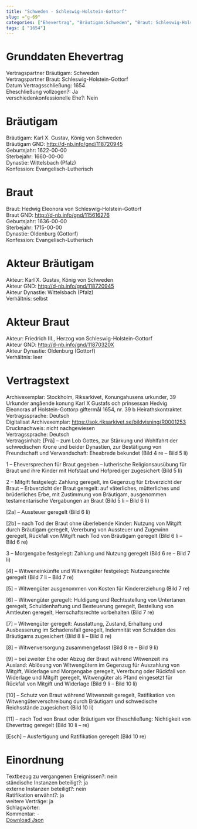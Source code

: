 ```yaml
---
title: "Schweden - Schleswig-Holstein-Gottorf"
slug: ="g-69"
categories: ["Ehevertrag", "Bräutigam:Schweden", "Braut: Schleswig-Holstein-Gottorf", "Eheschließung vollzogen?:Ja", "verschiedenkonfessionelle Ehe?:Nein", "Dynastie Bräutigam:Wittelsbach (Pfalz)", "Akteur Bräutigam:Karl X. Gustav, König von Schweden", "Akteur Braut:Friedrich III., Herzog von Schleswig-Holstein-Gottorf", "Textbezug?:nein", "Ständisch?:ja", "Ratifikation?:ja", "Sonstiges?:ja", "Bräutigam:Schweden", "Braut: Schleswig-Holstein-Gottorf"]
tags: [ "1654"]
---
```

<!--more-->

# Grunddaten Ehevertrag

Vertragspartner Bräutigam: Schweden<br>
Vertragspartner Braut: Schleswig-Holstein-Gottorf<br>
Datum Vertragsschließung: 1654<br>
Eheschließung vollzogen?: Ja<br>
verschiedenkonfessionelle Ehe?: Nein<br>
# Bräutigam

Bräutigam: Karl X. Gustav, König von Schweden<br>
Bräutigam GND: http://d-nb.info/gnd/118720945<br>
Geburtsjahr: 1622-00-00<br>
Sterbejahr: 1660-00-00<br>
Dynastie: Wittelsbach (Pfalz)<br>
Konfession: Evangelisch-Lutherisch<br>
# Braut

Braut: Hedwig Eleonora von Schleswig-Holstein-Gottorf<br>
Braut GND: http://d-nb.info/gnd/115616276<br>
Geburtsjahr: 1636-00-00<br>
Sterbejahr: 1715-00-00<br>
Dynastie: Oldenburg (Gottorf)<br>
Konfession: Evangelisch-Lutherisch<br>
# Akteur Bräutigam

Akteur: Karl X. Gustav, König von Schweden<br>
Akteur GND: http://d-nb.info/gnd/118720945<br>
Akteur Dynastie: Wittelsbach (Pfalz)<br>
Verhältnis: selbst<br>
# Akteur Braut

Akteur: Friedrich III., Herzog von Schleswig-Holstein-Gottorf<br>
Akteur GND: http://d-nb.info/gnd/11870320X<br>
Akteur Dynastie: Oldenburg (Gottorf)<br>
Verhältnis: leer<br>
# Vertragstext

Archivexemplar: Stockholm, Riksarkivet, Konungahusens urkunder, 39 Urkunder angående konung Karl X Gustafs och prinsessan Hedvig Eleonoras af Holstein-Gottorp giftermål 1654, nr. 39 b Heirathskontraktet<br>
Vertragssprache: Deutsch<br>
Digitalisat Archivexemplar: https://sok.riksarkivet.se/bildvisning/R0001253<br>
Drucknachweis: nicht nachgewiesen<br>
Vertragssprache: Deutsch<br>
Vertragsinhalt: [Prä] – zum Lob Gottes, zur Stärkung und Wohlfahrt der schwedischen Krone und beider Dynastien, zur Bestätigung von Freundschaft und Verwandschaft: Eheabrede bekundet (Bild 4 re – Bild 5 li)

1 – Eheversprechen für Braut gegeben – lutherische Religionsausübung für Braut und ihre Kinder mit Hofstaat und Hofprediger zugesichert (Bild 5 li)

2 – Mitgift festgelegt: Zahlung geregelt, im Gegenzug für Erbverzicht der Braut – Erbverzicht der Braut geregelt: auf väterliches, mütterliches und brüderliches Erbe, mit Zustimmung von Bräutigam, ausgenommen testamentarische Vergabungen an Braut (Bild 5 li – Bild 6 li)

[2a] – Aussteuer geregelt (Bild 6 li)

[2b] – nach Tod der Braut ohne überlebende Kinder: Nutzung von Mitgift durch Bräutigam geregelt, Vererbung von Aussteuer und Zugewinn geregelt, Rückfall von Mitgift nach Tod von Bräutigam geregelt (Bild 6 li – Bild 6 re)

3 – Morgengabe festgelegt: Zahlung und Nutzung geregelt (Bild 6 re – Bild 7 li)

[4] – Witweneinkünfte und Witwengüter festgelegt: Nutzungsrechte geregelt (Bild 7 li – Bild 7 re)

[5] – Witwengüter ausgenommen von Kosten für Kindererziehung (Bild 7 re)

[6] – Witwengüter geregelt: Huldigung und Rechtsstellung von Untertanen geregelt, Schuldenhaftung und Besteuerung geregelt, Bestellung von Amtleuten geregelt, Herrschaftsrechte vorbehalten (Bild 7 re)

[7] – Witwengüter geregelt: Ausstattung, Zustand, Erhaltung und Ausbesserung im Schadensfall geregelt, Indemnität von Schulden des Bräutigams zugesichert (Bild 8 li – Bild 8 re)

[8] – Witwenversorgung zusammengefasst (Bild 8 re – Bild 9 li)

[9] – bei zweiter Ehe oder Abzug der Braut während Witwenzeit ins Ausland: Ablösung von Witwengütern im Gegenzug für Auszahlung von Mitgift, Widerlage und Morgengabe geregelt, Vererbung oder Rückfall von Widerlage und Mitgift geregelt, Witwengüter als Pfand eingesetzt für Rückfall von Mitgift und Widerlage (Bild 9 li – Bild 10 li)

[10] – Schutz von Braut während Witwenzeit geregelt, Ratifikation von Witwengüterverschreibung durch Bräutigam und schwedische Reichsstände zugesichert (Bild 10 li)

[11] – nach Tod von Braut oder Bräutigam vor Eheschließung: Nichtigkeit von Ehevertrag geregelt (Bild 10 li – re)

[Esch] – Ausfertigung und Ratifikation geregelt (Bild 10 re)
<br>
# Einordnung

Textbezug zu vergangenen Ereignissen?: nein<br>
ständische Instanzen beteiligt?: ja<br>
externe Instanzen beteiligt?: nein<br>
Ratifikation erwähnt?: ja<br>
weitere Verträge: ja<br>
Schlagwörter: <br>
Kommentar: -<br>
[Download Json](/vertraege/vertrag-69.json)
